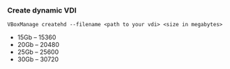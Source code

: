 ### Create dynamic VDI
```
VBoxManage createhd --filename <path to your vdi> <size in megabytes>
```
* 15Gb – 15360
* 20Gb – 20480
* 25Gb – 25600
* 30Gb – 30720
